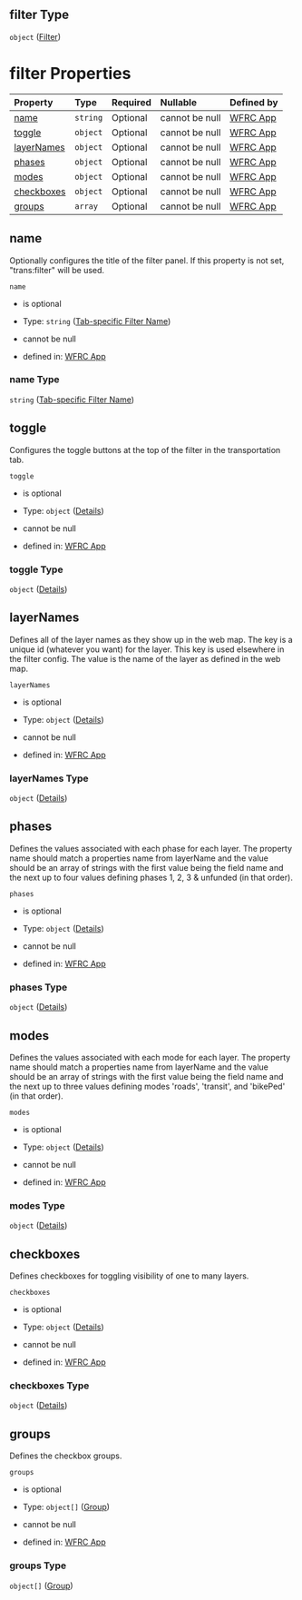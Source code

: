 ## filter Type

`object` ([Filter](config-properties-map-infos-map-info-properties-filter.md))

# filter Properties

| Property                  | Type     | Required | Nullable       | Defined by                                                                                                                                                                                                                                     |
| :------------------------ | :------- | :------- | :------------- | :--------------------------------------------------------------------------------------------------------------------------------------------------------------------------------------------------------------------------------------------- |
| [name](#name)             | `string` | Optional | cannot be null | [WFRC App](config-properties-map-infos-map-info-properties-filter-properties-tab-specific-filter-name.md "https://wfrc.org/wasatch-choice-map/config.schema.json#/properties/mapInfos/additionalProperties/properties/filter/properties/name") |
| [toggle](#toggle)         | `object` | Optional | cannot be null | [WFRC App](config-properties-map-infos-map-info-properties-filter-properties-toggle.md "https://wfrc.org/wasatch-choice-map/config.schema.json#/properties/mapInfos/additionalProperties/properties/filter/properties/toggle")                 |
| [layerNames](#layernames) | `object` | Optional | cannot be null | [WFRC App](config-properties-map-infos-map-info-properties-filter-properties-layernames.md "https://wfrc.org/wasatch-choice-map/config.schema.json#/properties/mapInfos/additionalProperties/properties/filter/properties/layerNames")         |
| [phases](#phases)         | `object` | Optional | cannot be null | [WFRC App](config-properties-map-infos-map-info-properties-filter-properties-phases.md "https://wfrc.org/wasatch-choice-map/config.schema.json#/properties/mapInfos/additionalProperties/properties/filter/properties/phases")                 |
| [modes](#modes)           | `object` | Optional | cannot be null | [WFRC App](config-properties-map-infos-map-info-properties-filter-properties-modes.md "https://wfrc.org/wasatch-choice-map/config.schema.json#/properties/mapInfos/additionalProperties/properties/filter/properties/modes")                   |
| [checkboxes](#checkboxes) | `object` | Optional | cannot be null | [WFRC App](config-properties-map-infos-map-info-properties-filter-properties-checkboxes.md "https://wfrc.org/wasatch-choice-map/config.schema.json#/properties/mapInfos/additionalProperties/properties/filter/properties/checkboxes")         |
| [groups](#groups)         | `array`  | Optional | cannot be null | [WFRC App](config-properties-map-infos-map-info-properties-filter-properties-groups.md "https://wfrc.org/wasatch-choice-map/config.schema.json#/properties/mapInfos/additionalProperties/properties/filter/properties/groups")                 |

## name

Optionally configures the title of the filter panel. If this property is not set, "trans:filter" will be used.

`name`

*   is optional

*   Type: `string` ([Tab-specific Filter Name](config-properties-map-infos-map-info-properties-filter-properties-tab-specific-filter-name.md))

*   cannot be null

*   defined in: [WFRC App](config-properties-map-infos-map-info-properties-filter-properties-tab-specific-filter-name.md "https://wfrc.org/wasatch-choice-map/config.schema.json#/properties/mapInfos/additionalProperties/properties/filter/properties/name")

### name Type

`string` ([Tab-specific Filter Name](config-properties-map-infos-map-info-properties-filter-properties-tab-specific-filter-name.md))

## toggle

Configures the toggle buttons at the top of the filter in the transportation tab.

`toggle`

*   is optional

*   Type: `object` ([Details](config-properties-map-infos-map-info-properties-filter-properties-toggle.md))

*   cannot be null

*   defined in: [WFRC App](config-properties-map-infos-map-info-properties-filter-properties-toggle.md "https://wfrc.org/wasatch-choice-map/config.schema.json#/properties/mapInfos/additionalProperties/properties/filter/properties/toggle")

### toggle Type

`object` ([Details](config-properties-map-infos-map-info-properties-filter-properties-toggle.md))

## layerNames

Defines all of the layer names as they show up in the web map. The key is a unique id (whatever you want) for the layer. This key is used elsewhere in the filter config. The value is the name of the layer as defined in the web map.

`layerNames`

*   is optional

*   Type: `object` ([Details](config-properties-map-infos-map-info-properties-filter-properties-layernames.md))

*   cannot be null

*   defined in: [WFRC App](config-properties-map-infos-map-info-properties-filter-properties-layernames.md "https://wfrc.org/wasatch-choice-map/config.schema.json#/properties/mapInfos/additionalProperties/properties/filter/properties/layerNames")

### layerNames Type

`object` ([Details](config-properties-map-infos-map-info-properties-filter-properties-layernames.md))

## phases

Defines the values associated with each phase for each layer. The property name should match a properties name from layerName and the value should be an array of strings with the first value being the field name and the next up to four values defining phases 1, 2, 3 & unfunded (in that order).

`phases`

*   is optional

*   Type: `object` ([Details](config-properties-map-infos-map-info-properties-filter-properties-phases.md))

*   cannot be null

*   defined in: [WFRC App](config-properties-map-infos-map-info-properties-filter-properties-phases.md "https://wfrc.org/wasatch-choice-map/config.schema.json#/properties/mapInfos/additionalProperties/properties/filter/properties/phases")

### phases Type

`object` ([Details](config-properties-map-infos-map-info-properties-filter-properties-phases.md))

## modes

Defines the values associated with each mode for each layer. The property name should match a properties name from layerName and the value should be an array of strings with the first value being the field name and the next up to three values defining modes 'roads', 'transit', and 'bikePed' (in that order).

`modes`

*   is optional

*   Type: `object` ([Details](config-properties-map-infos-map-info-properties-filter-properties-modes.md))

*   cannot be null

*   defined in: [WFRC App](config-properties-map-infos-map-info-properties-filter-properties-modes.md "https://wfrc.org/wasatch-choice-map/config.schema.json#/properties/mapInfos/additionalProperties/properties/filter/properties/modes")

### modes Type

`object` ([Details](config-properties-map-infos-map-info-properties-filter-properties-modes.md))

## checkboxes

Defines checkboxes for toggling visibility of one to many layers.

`checkboxes`

*   is optional

*   Type: `object` ([Details](config-properties-map-infos-map-info-properties-filter-properties-checkboxes.md))

*   cannot be null

*   defined in: [WFRC App](config-properties-map-infos-map-info-properties-filter-properties-checkboxes.md "https://wfrc.org/wasatch-choice-map/config.schema.json#/properties/mapInfos/additionalProperties/properties/filter/properties/checkboxes")

### checkboxes Type

`object` ([Details](config-properties-map-infos-map-info-properties-filter-properties-checkboxes.md))

## groups

Defines the checkbox groups.

`groups`

*   is optional

*   Type: `object[]` ([Group](config-properties-map-infos-map-info-properties-filter-properties-groups-group.md))

*   cannot be null

*   defined in: [WFRC App](config-properties-map-infos-map-info-properties-filter-properties-groups.md "https://wfrc.org/wasatch-choice-map/config.schema.json#/properties/mapInfos/additionalProperties/properties/filter/properties/groups")

### groups Type

`object[]` ([Group](config-properties-map-infos-map-info-properties-filter-properties-groups-group.md))
